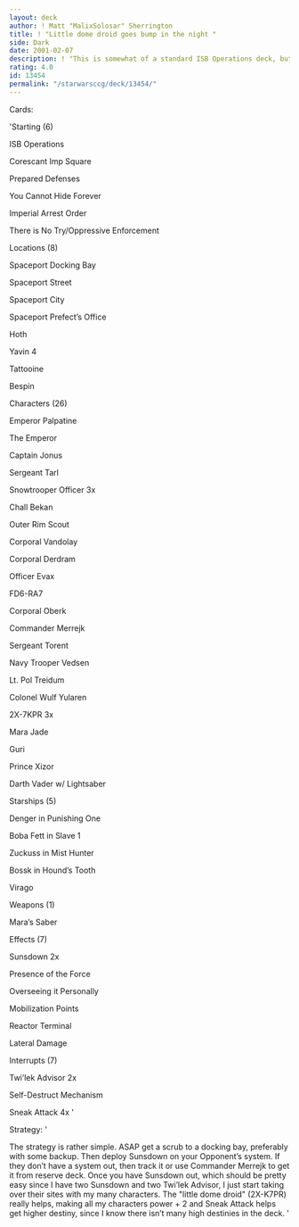 ```yaml
---
layout: deck
author: ! Matt "MalixSolosar" Sherrington
title: ! "Little dome droid goes bump in the night "
side: Dark
date: 2001-02-07
description: ! "This is somewhat of a standard ISB Operations deck, but focuses on getting Sunsdown on your opponent’s main planet and deploying spies like crazy and then using 2X-K7PR droids to boost power."
rating: 4.0
id: 13454
permalink: "/starwarsccg/deck/13454/"
---
```

Cards: 

'Starting (6)

ISB Operations

Corescant Imp Square

Prepared Defenses

You Cannot Hide Forever

Imperial Arrest Order

There is No Try/Oppressive Enforcement


Locations (8)

Spaceport Docking Bay

Spaceport Street

Spaceport City

Spaceport Prefect’s Office

Hoth

Yavin 4

Tattooine

Bespin


Characters (26)

Emperor Palpatine

The Emperor

Captain Jonus

Sergeant Tarl

Snowtrooper Officer 3x

Chall Bekan

Outer Rim Scout

Corporal Vandolay

Corporal Derdram

Officer Evax

FD6-RA7

Corporal Oberk

Commander Merrejk

Sergeant Torent

Navy Trooper Vedsen

Lt. Pol Treidum

Colonel Wulf Yularen

2X-7KPR  3x

Mara Jade

Guri

Prince Xizor

Darth Vader w/ Lightsaber


Starships (5)

Denger in Punishing One

Boba Fett in Slave 1

Zuckuss in Mist Hunter

Bossk in Hound’s Tooth

Virago


Weapons (1)

Mara’s Saber


Effects (7)

Sunsdown  2x

Presence of the Force

Overseeing it Personally

Mobilization Points

Reactor Terminal

Lateral Damage


Interrupts (7)

Twi’lek Advisor  2x

Self-Destruct Mechanism

Sneak Attack  4x '

Strategy: '

The strategy is rather simple.  ASAP get a scrub to a docking bay, preferably with some backup.  Then deploy Sunsdown on your Opponent’s system.  If they don’t have a system out, then track it or use Commander Merrejk to get it from reserve deck.  Once you have Sunsdown out, which should be pretty easy since I have two Sunsdown and two Twi’lek Advisor, I just start taking over their sites with my many characters.  The "little dome droid" (2X-K7PR) really helps, making all my characters power + 2 and Sneak Attack helps get higher destiny, since I know there isn’t many high destinies in the deck.  '
